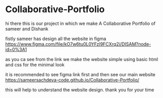 # Collaborative-Portfolio
hi 
there this is our project in which
we make A Collaborative Portfolio of sameer and Dishank

fistly sameer has design all the website in figma
https://www.figma.com/file/kO7w6tu0L0YFzl9FCXrq2i/DISAM?node-id=0%3A1

as you ca see from the link we make the website simple using basic html and css for the minimal look

it is recommended to see figma link first
and then see our main website https://sameersachdeva-code.github.io/Collaborative-Portfolio/

this will help to understand the website design.
thank you for your time
